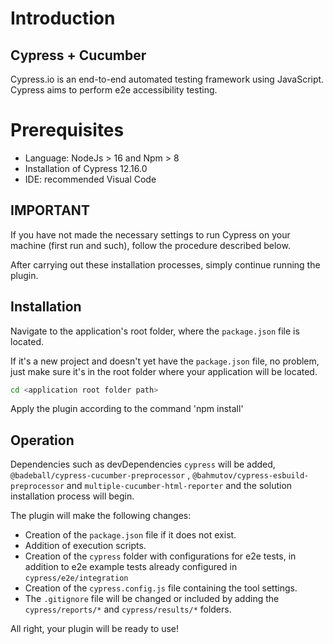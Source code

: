 # Introduction

## Cypress + Cucumber

Cypress.io is an end-to-end automated testing framework using JavaScript. Cypress aims to perform e2e accessibility testing.

# Prerequisites

- Language: NodeJs > 16 and Npm > 8
- Installation of Cypress 12.16.0
- IDE: recommended Visual Code

## IMPORTANT
If you have not made the necessary settings to run Cypress on your machine (first run and such), follow the procedure described below.

After carrying out these installation processes, simply continue running the plugin.

## Installation

Navigate to the application's root folder, where the `package.json` file is located.

If it's a new project and doesn't yet have the `package.json` file, no problem, just make sure it's in the root folder where your application will be located.


```bash
cd <application root folder path>
```

Apply the plugin according to the command 'npm install'


## Operation
Dependencies such as devDependencies `cypress` will be added, `@badeball/cypress-cucumber-preprocessor` , `@bahmutov/cypress-esbuild-preprocessor` and `multiple-cucumber-html-reporter` and the solution installation process will begin.

The plugin will make the following changes:
- Creation of the `package.json` file if it does not exist.
- Addition of execution scripts.
- Creation of the `cypress` folder with configurations for e2e tests, in addition to e2e example tests already configured in `cypress/e2e/integration`
- Creation of the `cypress.config.js` file containing the tool settings.
- The `.gitignore` file will be changed or included by adding the `cypress/reports/*` and `cypress/results/*` folders.

All right, your plugin will be ready to use!
